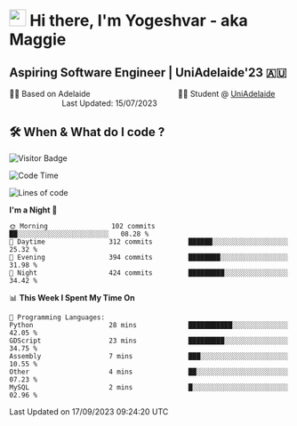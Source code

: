 <h1><img src="https://emojis.slackmojis.com/emojis/images/1531849430/4246/blob-sunglasses.gif?1531849430" width="30"/> Hi there, I'm Yogeshvar - aka Maggie</h1>

## Aspiring Software Engineer | UniAdelaide'23 🇦🇺  
🏂🏻  Based on Adelaide &nbsp;&nbsp;&nbsp;&nbsp;&nbsp;&nbsp;&nbsp;&nbsp;&nbsp;&nbsp;&nbsp;&nbsp;&nbsp;&nbsp;&nbsp;&nbsp;&nbsp;&nbsp;&nbsp;&nbsp;&nbsp;&nbsp;&nbsp;&nbsp;&nbsp;&nbsp;&nbsp;&nbsp;&nbsp;&nbsp;&nbsp;&nbsp;&nbsp;&nbsp;&nbsp;&nbsp;&nbsp;&nbsp;&nbsp;👨‍💻 Student @ [UniAdelaide](https://www.adelaide.edu.au)   &nbsp;&nbsp;&nbsp;&nbsp;&nbsp;&nbsp;&nbsp;&nbsp;&nbsp;&nbsp;&nbsp;&nbsp;&nbsp;&nbsp;&nbsp;&nbsp;&nbsp;&nbsp;&nbsp;&nbsp;&nbsp;&nbsp;&nbsp;&nbsp;Last Updated: 15/07/2023

## 🛠 When & What do I code ?  

![Visitor Badge](https://visitor-badge.feriirawann.repl.co?username=yogeshvar&repo=yogeshvar&label=Visitors&style=plastic&color=%23457BFF&contentType=svg)

<!--START_SECTION:waka-->
![Code Time](http://img.shields.io/badge/Code%20Time-2%2C296%20hrs%2019%20mins-blue)

![Lines of code](https://img.shields.io/badge/From%20Hello%20World%20I%27ve%20Written-4.2%20million%20lines%20of%20code-blue)

**I'm a Night 🦉** 

```text
🌞 Morning                102 commits         ██░░░░░░░░░░░░░░░░░░░░░░░   08.28 % 
🌆 Daytime                312 commits         ██████░░░░░░░░░░░░░░░░░░░   25.32 % 
🌃 Evening                394 commits         ████████░░░░░░░░░░░░░░░░░   31.98 % 
🌙 Night                  424 commits         █████████░░░░░░░░░░░░░░░░   34.42 % 
```


📊 **This Week I Spent My Time On** 

```text
💬 Programming Languages: 
Python                   28 mins             ███████████░░░░░░░░░░░░░░   42.05 % 
GDScript                 23 mins             █████████░░░░░░░░░░░░░░░░   34.75 % 
Assembly                 7 mins              ███░░░░░░░░░░░░░░░░░░░░░░   10.55 % 
Other                    4 mins              ██░░░░░░░░░░░░░░░░░░░░░░░   07.23 % 
MySQL                    2 mins              █░░░░░░░░░░░░░░░░░░░░░░░░   02.96 % 
```


 Last Updated on 17/09/2023 09:24:20 UTC
<!--END_SECTION:waka-->
